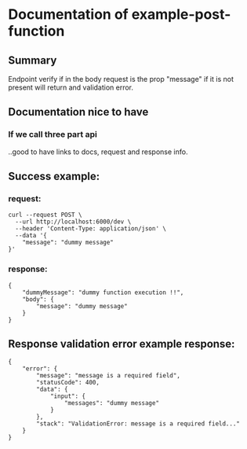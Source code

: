 # Documentation of example-post-function

## Summary

Endpoint verify if in the body request is the prop "message" if it is not present will return and validation error.

## Documentation nice to have

### If we call three part api

..good to have links to docs, request and response info.

## Success example:

### request:

```
curl --request POST \
  --url http://localhost:6000/dev \
  --header 'Content-Type: application/json' \
  --data '{
	"message": "dummy message"
}'
```

### response:

```
{
	"dummyMessage": "dummy function execution !!",
	"body": {
		"message": "dummy message"
	}
}
```

## Response validation error example response:

```
{
	"error": {
		"message": "message is a required field",
		"statusCode": 400,
		"data": {
			"input": {
				"messages": "dummy message"
			}
		},
		"stack": "ValidationError: message is a required field..."
	}
}
```
